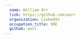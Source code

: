 ```yaml
---
  name: William Orr
  link: https://github.com/worr
  organization: LinkedIn
  occupation_title: SRE
  github: worr
---
```

